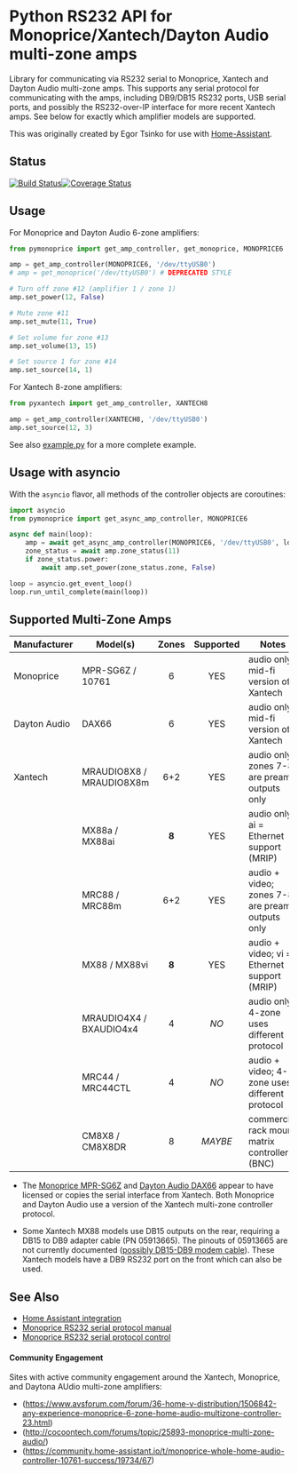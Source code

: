 # Python RS232 API for Monoprice/Xantech/Dayton Audio multi-zone amps

Library for communicating via RS232 serial to Monoprice, Xantech and Dayton Audio multi-zone amps.
This supports any serial protocol for communicating with the amps, including DB9/DB15 RS232 ports,
USB serial ports, and possibly the RS232-over-IP interface for more recent Xantech amps. See below
for exactly which amplifier models are supported.

This was originally created by Egor Tsinko for use with [Home-Assistant](http://home-assistant.io).

## Status

[![Build Status](https://travis-ci.org/etsinko/pyxantech.svg?branch=master)](https://travis-ci.org/etsinko/pyxantech)[![Coverage Status](https://coveralls.io/repos/github/etsinko/pyxantech/badge.svg)](https://coveralls.io/github/etsinko/pyxantech)

## Usage

For Monoprice and Dayton Audio 6-zone amplifiers:

```python
from pymonoprice import get_amp_controller, get_monoprice, MONOPRICE6

amp = get_amp_controller(MONOPRICE6, '/dev/ttyUSB0')
# amp = get_monoprice('/dev/ttyUSB0') # DEPRECATED STYLE

# Turn off zone #12 (amplifier 1 / zone 1)
amp.set_power(12, False)

# Mute zone #11
amp.set_mute(11, True)

# Set volume for zone #13
amp.set_volume(13, 15)

# Set source 1 for zone #14 
amp.set_source(14, 1)
```

For Xantech 8-zone amplifiers:

```python
from pyxantech import get_amp_controller, XANTECH8

amp = get_amp_controller(XANTECH8, '/dev/ttyUSB0')
amp.set_source(12, 3)
```

See also [example.py](example.py) for a more complete example.

## Usage with asyncio

With the `asyncio` flavor, all methods of the controller objects are coroutines:

```python
import asyncio
from pymonoprice import get_async_amp_controller, MONOPRICE6

async def main(loop):
    amp = await get_async_amp_controller(MONOPRICE6, '/dev/ttyUSB0', loop)
    zone_status = await amp.zone_status(11)
    if zone_status.power:
        await amp.set_power(zone_status.zone, False)

loop = asyncio.get_event_loop()
loop.run_until_complete(main(loop))
```

## Supported Multi-Zone Amps

| Manufacturer | Model(s)                 | Zones | Supported | Notes |
| ------------ | ------------------------ |:-----:|:---------:| ----- |
| Monoprice    | MPR-SG6Z / 10761         | 6     | YES       | audio only; mid-fi version of Xantech |
| Dayton Audio | DAX66                    | 6     | YES       | audio only; mid-fi version of Xantech |
| Xantech      | MRAUDIO8X8 / MRAUDIO8X8m | 6+2   | YES       | audio only; zones 7-8 are preamp outputs only |
|              | MX88a / MX88ai           | **8** | YES       | audio only; ai = Ethernet support (MRIP) |
|              | MRC88 / MRC88m           | 6+2   | YES       | audio + video; zones 7-8 are preamp outputs only |
|              | MX88 / MX88vi            | **8** | YES       | audio + video; vi = Ethernet support (MRIP) |
|              | MRAUDIO4X4 / BXAUDIO4x4  | 4     | *NO*      | audio only; 4-zone uses different protocol |
|              | MRC44 / MRC44CTL         | 4     | *NO*      | audio + video; 4-zone uses different protocol |
|              | CM8X8 / CM8X8DR          | 8     | *MAYBE*   | commercial rack mount matrix controller (BNC) |

* The [Monoprice MPR-SG6Z](https://www.monoprice.com/product?p_id=10761) and
  [Dayton Audio DAX66](https://www.parts-express.com/dayton-audio-dax66-6-source-6-room-distributed-whole-house-audio-system-with-keypads-25-wpc--300-585)
  appear to have licensed or copies the serial interface from Xantech. Both Monoprice
  and Dayton Audio use a version of the Xantech multi-zone controller protocol.

* Some Xantech MX88 models use DB15 outputs on the rear, requiring a DB15 to DB9 adapter cable (PN 05913665). The pinouts of 05913665 are not currently documented ([possibly DB15-DB9 modem cable](https://www.aggsoft.com/rs232-pinout-cable/modem-db9-to-db15.htm)). These Xantech models have a DB9 RS232 port on the front which can also be used.

## See Also

* [Home Assistant integration](https://www.home-assistant.io/integrations/monoprice/)
* [Monoprice RS232 serial protocol manual](doc/Monoprice-RS232-Manual.pdf)
* [Monoprice RS232 serial protocol control](doc/Monoprice-RS232-Control.pdf)

#### Community Engagement

Sites with active community engagement around the Xantech, Monoprice, and Daytona AUdio
multi-zone amplifiers:

* (https://www.avsforum.com/forum/36-home-v-distribution/1506842-any-experience-monoprice-6-zone-home-audio-multizone-controller-23.html)
* (http://cocoontech.com/forums/topic/25893-monoprice-multi-zone-audio/)
* (https://community.home-assistant.io/t/monoprice-whole-home-audio-controller-10761-success/19734/67)
